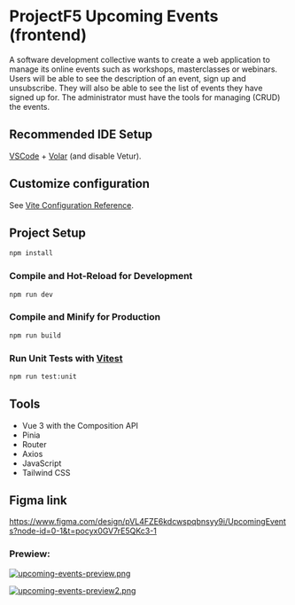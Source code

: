# ProjectF5 Upcoming Events (frontend)

A software development collective wants to create a web application to manage its online events such as workshops, masterclasses or webinars. Users will be able to see the description of an event, sign up and unsubscribe. They will also be able to see the list of events they have signed up for. The administrator must have the tools for managing (CRUD) the events.

## Recommended IDE Setup

[VSCode](https://code.visualstudio.com/) + [Volar](https://marketplace.visualstudio.com/items?itemName=Vue.volar) (and disable Vetur).

## Customize configuration

See [Vite Configuration Reference](https://vitejs.dev/config/).

## Project Setup

```sh
npm install
```

### Compile and Hot-Reload for Development

```sh
npm run dev
```

### Compile and Minify for Production

```sh
npm run build
```

### Run Unit Tests with [Vitest](https://vitest.dev/)

```sh
npm run test:unit
```

## Tools

- Vue 3 with the Composition API
- Pinia
- Router
- Axios
- JavaScript
- Tailwind CSS

## Figma link 

https://www.figma.com/design/pVL4FZE6kdcwspqbnsyy9i/UpcomingEvents?node-id=0-1&t=pocyx0GV7rE5QKc3-1 

### Prewiew:

[![upcoming-events-preview.png](https://i.postimg.cc/fRDznFzX/upcoming-events-preview.png)](https://postimg.cc/qzDV21CM)

[![upcoming-events-preview2.png](https://i.postimg.cc/Yqf7336S/upcoming-events-preview2.png)](https://postimg.cc/SJsHQct0)

